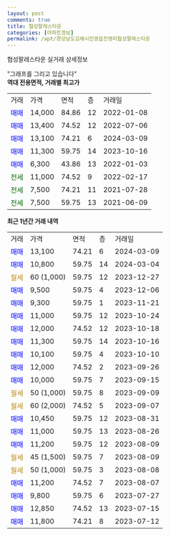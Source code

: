 ```yaml
---
layout: post
comments: true
title: 협성팔레스타운
categories: [아파트정보]
permalink: /apt/경상남도김해시진영읍진영리협성팔레스타운
---
```


협성팔레스타운 실거래 상세정보

<script type="text/javascript">
  google.charts.load('current', {'packages':['line', 'corechart']});
  google.charts.setOnLoadCallback(drawChart);

  function drawChart() {
    var data = new google.visualization.DataTable();
    data.addColumn('date', '거래일');
    data.addColumn('number', "매매");
    data.addColumn('number', "전세");
    data.addColumn('number', "전매");

    data.addRows([[new Date(Date.parse("2024-03-09")), 13100, null, null], [new Date(Date.parse("2024-03-04")), 10800, null, null], [new Date(Date.parse("2023-12-27")), null, null, null], [new Date(Date.parse("2023-12-06")), 9500, null, null], [new Date(Date.parse("2023-11-21")), 9300, null, null], [new Date(Date.parse("2023-10-24")), 11000, null, null], [new Date(Date.parse("2023-10-18")), 12000, null, null], [new Date(Date.parse("2023-10-16")), 11300, null, null], [new Date(Date.parse("2023-10-10")), 10100, null, null], [new Date(Date.parse("2023-09-26")), 12000, null, null], [new Date(Date.parse("2023-09-15")), 10000, null, null], [new Date(Date.parse("2023-09-09")), null, null, null], [new Date(Date.parse("2023-09-07")), null, null, null], [new Date(Date.parse("2023-08-31")), 10450, null, null], [new Date(Date.parse("2023-08-26")), 11000, null, null], [new Date(Date.parse("2023-08-09")), 11200, null, null], [new Date(Date.parse("2023-08-09")), null, null, null], [new Date(Date.parse("2023-08-08")), null, null, null], [new Date(Date.parse("2023-08-07")), 11200, null, null], [new Date(Date.parse("2023-07-27")), 9800, null, null], [new Date(Date.parse("2023-07-15")), 12850, null, null], [new Date(Date.parse("2023-07-12")), 11800, null, null]]);

    var options = {
      hAxis: {
        format: 'yyyy/MM/dd'
      },    
      lineWidth: 0,
      pointsVisible: true,    
      title: '최근 1년간 유형별 실거래가 분포',
      legend: { position: 'bottom' }
    };

    var formatter = new google.visualization.NumberFormat({pattern:'###,###'} );
    formatter.format(data, 1);
    formatter.format(data, 2);
    
    setTimeout(function() {
        var chart = new google.visualization.LineChart(document.getElementById('columnchart_material'));
        chart.draw(data, (options));
        document.getElementById('loading').style.display = 'none';
    }, 200);
  }
</script>


<div id="loading" style="z-index:20; display: block; margin-left: 0px">"그래프를 그리고 있습니다"</div>
<div id="columnchart_material" style="width: 95%; margin-left: 0px; display: block"></div>
<!-- contents start -->
<b>역대 전용면적, 거래별 최고가</b>
<table class="sortable">
    <tr>
      <td>거래</td>
      <td>가격</td>
      <td>면적</td>
      <td>층</td>
      <td>거래일</td>
    </tr>
        <tr>
          <td><a style="color: blue">매매</a></td>
          <td>14,000</td>
          <td>84.86</td>
          <td>12</td>
          <td>2022-01-08</td>
        </tr>            <tr>
          <td><a style="color: blue">매매</a></td>
          <td>13,400</td>
          <td>74.52</td>
          <td>12</td>
          <td>2022-07-06</td>
        </tr>            <tr>
          <td><a style="color: blue">매매</a></td>
          <td>13,100</td>
          <td>74.21</td>
          <td>6</td>
          <td>2024-03-09</td>
        </tr>            <tr>
          <td><a style="color: blue">매매</a></td>
          <td>11,300</td>
          <td>59.75</td>
          <td>14</td>
          <td>2023-10-16</td>
        </tr>            <tr>
          <td><a style="color: blue">매매</a></td>
          <td>6,300</td>
          <td>43.86</td>
          <td>13</td>
          <td>2022-01-03</td>
        </tr>        
        <tr>
              <td><a style="color: darkgreen">전세</a></td>
              <td>11,000</td>
              <td>74.52</td>
              <td>9</td>
              <td>2022-02-17</td>
            </tr>            <tr>
              <td><a style="color: darkgreen">전세</a></td>
              <td>7,500</td>
              <td>74.21</td>
              <td>11</td>
              <td>2021-07-28</td>
            </tr>            <tr>
              <td><a style="color: darkgreen">전세</a></td>
              <td>7,500</td>
              <td>59.75</td>
              <td>13</td>
              <td>2021-06-09</td>
            </tr>        
    
</table>

<b>최근 1년간 거래 내역</b>

<table class="sortable">
    <tr>
      <td>거래</td>
      <td>가격</td>
      <td>면적</td>
      <td>층</td>
      <td>거래일</td>
    </tr>
    <tr>
      <td><a style="color: blue">매매</a></td>
      <td>13,100</td>
      <td>74.21</td>
      <td>6</td>
      <td>2024-03-09</td>
    </tr>          <tr>
      <td><a style="color: blue">매매</a></td>
      <td>10,800</td>
      <td>59.75</td>
      <td>14</td>
      <td>2024-03-04</td>
    </tr>          <tr>
      <td><a style="color: darkgoldenrod">월세</a></td>
      <td>60 (1,000)</td>
      <td>59.75</td>
      <td>12</td>
      <td>2023-12-27</td>
    </tr>          <tr>
      <td><a style="color: blue">매매</a></td>
      <td>9,500</td>
      <td>59.75</td>
      <td>4</td>
      <td>2023-12-06</td>
    </tr>          <tr>
      <td><a style="color: blue">매매</a></td>
      <td>9,300</td>
      <td>59.75</td>
      <td>1</td>
      <td>2023-11-21</td>
    </tr>          <tr>
      <td><a style="color: blue">매매</a></td>
      <td>11,000</td>
      <td>59.75</td>
      <td>12</td>
      <td>2023-10-24</td>
    </tr>          <tr>
      <td><a style="color: blue">매매</a></td>
      <td>12,000</td>
      <td>74.52</td>
      <td>12</td>
      <td>2023-10-18</td>
    </tr>          <tr>
      <td><a style="color: blue">매매</a></td>
      <td>11,300</td>
      <td>59.75</td>
      <td>14</td>
      <td>2023-10-16</td>
    </tr>          <tr>
      <td><a style="color: blue">매매</a></td>
      <td>10,100</td>
      <td>59.75</td>
      <td>4</td>
      <td>2023-10-10</td>
    </tr>          <tr>
      <td><a style="color: blue">매매</a></td>
      <td>12,000</td>
      <td>74.52</td>
      <td>2</td>
      <td>2023-09-26</td>
    </tr>          <tr>
      <td><a style="color: blue">매매</a></td>
      <td>10,000</td>
      <td>59.75</td>
      <td>7</td>
      <td>2023-09-15</td>
    </tr>          <tr>
      <td><a style="color: darkgoldenrod">월세</a></td>
      <td>50 (1,000)</td>
      <td>59.75</td>
      <td>8</td>
      <td>2023-09-09</td>
    </tr>          <tr>
      <td><a style="color: darkgoldenrod">월세</a></td>
      <td>60 (2,000)</td>
      <td>74.52</td>
      <td>5</td>
      <td>2023-09-07</td>
    </tr>          <tr>
      <td><a style="color: blue">매매</a></td>
      <td>10,450</td>
      <td>59.75</td>
      <td>12</td>
      <td>2023-08-31</td>
    </tr>          <tr>
      <td><a style="color: blue">매매</a></td>
      <td>11,000</td>
      <td>59.75</td>
      <td>13</td>
      <td>2023-08-26</td>
    </tr>          <tr>
      <td><a style="color: blue">매매</a></td>
      <td>11,200</td>
      <td>59.75</td>
      <td>12</td>
      <td>2023-08-09</td>
    </tr>          <tr>
      <td><a style="color: darkgoldenrod">월세</a></td>
      <td>45 (1,500)</td>
      <td>59.75</td>
      <td>7</td>
      <td>2023-08-09</td>
    </tr>          <tr>
      <td><a style="color: darkgoldenrod">월세</a></td>
      <td>50 (1,000)</td>
      <td>59.75</td>
      <td>3</td>
      <td>2023-08-08</td>
    </tr>          <tr>
      <td><a style="color: blue">매매</a></td>
      <td>11,200</td>
      <td>74.52</td>
      <td>7</td>
      <td>2023-08-07</td>
    </tr>          <tr>
      <td><a style="color: blue">매매</a></td>
      <td>9,800</td>
      <td>59.75</td>
      <td>6</td>
      <td>2023-07-27</td>
    </tr>          <tr>
      <td><a style="color: blue">매매</a></td>
      <td>12,850</td>
      <td>74.52</td>
      <td>13</td>
      <td>2023-07-15</td>
    </tr>          <tr>
      <td><a style="color: blue">매매</a></td>
      <td>11,800</td>
      <td>74.21</td>
      <td>8</td>
      <td>2023-07-12</td>
    </tr>      </table>
<!-- contents end -->    

